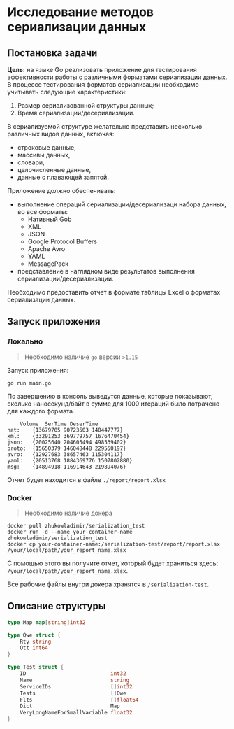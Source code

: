 # Исследование методов сериализации данных

## Постановка задачи

**Цель:** на языке Go реализовать приложение для тестирования эффективности работы с различными форматами сериализации данных. В процессе тестирования форматов сериализации необходимо учитывать следующие характеристики:
1. Размер сериализованной структуры данных;
2. Время сериализации/десериализации.

В сериализуемой структуре желательно представить несколько различных видов данных, включая:
- строковые данные,
- массивы данных,
- словари,
- целочисленные данные,
- данные с плавающей запятой.

Приложение должно обеспечивать:
- выполнение операций сериализации/десериализаци набора данных, во все форматы:
  - Нативный Gob
  - XML
  - JSON
  - Google Protocol Buffers
  - Apache Avro
  - YAML
  - MessagePack
- представление в наглядном виде результатов выполнения сериализации/десериализации.

Необходимо предоставить отчет в формате таблицы Excel о форматах сериализации данных.


## Запуск приложения

### Локально

> Необходимо наличие `go` версии `>1.15`

Запуск приложения:

```
go run main.go
```

По завершению в консоль выведутся данные, которые показывают, сколько наносекунд/байт в сумме для 1000 итераций было потрачено для каждого формата.
```
	Volume	SerTime	DeserTime
nat:	{13679705 90723503 140447777}
xml:	{33291253 369779757 1676470454}
json:	{20025640 204605494 498539402}
proto:	{15650379 146048448 229550197}
avro:	{12927683 38657463 115304117}
yaml:	{20513768 1884369776 1507802880}
msg:	{14894918 116914643 219894076}
```

Отчет будет находится в файле `./report/report.xlsx`

### Docker

> Необходимо наличие докера

```
docker pull zhukowladimir/serialization_test
docker run -d --name your-container-name zhukowladimir/serialization_test
docker cp your-container-name:/serialization-test/report/report.xlsx /your/local/path/your_report_name.xlsx
```
С помощью этого вы получите отчет, который будет храниться здесь: `/your/local/path/your_report_name.xlsx`.

Все рабочие файлы внутри докера хранятся в `/serialization-test`.

## Описание структуры

```go
type Map map[string]int32

type Qwe struct {
	Rty string
	Ott int64
}

type Test struct {
	ID                           int32    
	Name                         string    
	ServiceIDs                   []int32   
	Tests                        []Qwe     
	Flts                         []float64 
	Dict                         Map       
	VeryLongNameForSmallVariable float32 
}
```
